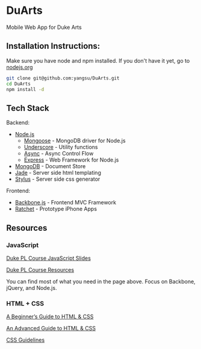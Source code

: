 # DuArts

Mobile Web App for Duke Arts

## Installation Instructions:

Make sure you have node and npm installed. If you don't have it yet, go to [nodejs.org][Node.js]

```bash
git clone git@github.com:yangsu/DuArts.git
cd DuArts
npm install -d
```

## Tech Stack

Backend:

* [Node.js][]
  * [Mongoose][] - MongoDB driver for Node.js
  * [Underscore][] - Utility functions
  * [Async][] - Async Control Flow
  * [Express][] - Web Framework for Node.js
* [MongoDB][] - Document Store
* [Jade][] - Server side html templating
* [Stylus][] - Server side css generator

Frontend:

* [Backbone.js][] - Frontend MVC Framework
* [Ratchet][] - Prototype iPhone Apps

## Resources

### JavaScript

[Duke PL Course JavaScript Slides](http://duke-pl-course.github.com/slides/javascript.html)

[Duke PL Course Resources](http://duke-pl-course.github.com/resources/#javascript)

You can find most of what you need in the page above. Focus on Backbone, jQuery, and Node.js.

### HTML + CSS

[A Beginner’s Guide to HTML & CSS](http://learn.shayhowe.com/html-css/)

[An Advanced Guide to HTML & CSS](http://learn.shayhowe.com/advanced-html-css/)

[CSS Guidelines](https://github.com/csswizardry/CSS-Guidelines/)

[Async]: https://github.com/caolan/async
[Backbone.js]: http://documentcloud.github.com/backbone/
[Express]: http://expressjs.com/
[Jade]: http://jade-lang.com
[Mongoose]: http://mongoosejs.com/
[Node.js]: http://nodejs.org/
[Stylus]: http://learnboost.github.com/stylus/
[Underscore]: http://documentcloud.github.com/underscore/
[MongoDB]: http://www.mongodb.org/
[Ratchet]: http://maker.github.com/ratchet/